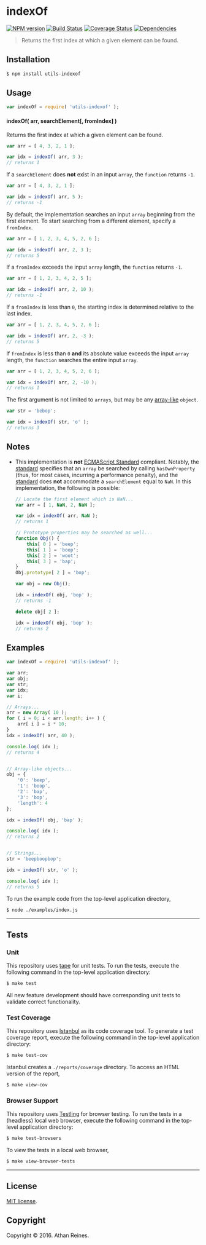 indexOf
===
[![NPM version][npm-image]][npm-url] [![Build Status][build-image]][build-url] [![Coverage Status][coverage-image]][coverage-url] [![Dependencies][dependencies-image]][dependencies-url]

> Returns the first index at which a given element can be found.


## Installation

``` bash
$ npm install utils-indexof
```


## Usage

``` javascript
var indexOf = require( 'utils-indexof' );
```

#### indexOf( arr, searchElement[, fromIndex] )

Returns the first index at which a given element can be found.

``` javascript
var arr = [ 4, 3, 2, 1 ];

var idx = indexOf( arr, 3 );
// returns 1
```

If a `searchElement` does __not__ exist in an input `array`, the `function` returns `-1`.

``` javascript
var arr = [ 4, 3, 2, 1 ];

var idx = indexOf( arr, 5 );
// returns -1
```

By default, the implementation searches an input `array` beginning from the first element. To start searching from a different element, specify a `fromIndex`.

``` javascript
var arr = [ 1, 2, 3, 4, 5, 2, 6 ];

var idx = indexOf( arr, 2, 3 );
// returns 5
```

If a `fromIndex` exceeds the input `array` length, the `function` returns `-1`.

``` javascript
var arr = [ 1, 2, 3, 4, 2, 5 ];

var idx = indexOf( arr, 2, 10 );
// returns -1
```

If a `fromIndex` is less than `0`, the starting index is determined relative to the last index.

``` javascript
var arr = [ 1, 2, 3, 4, 5, 2, 6 ];

var idx = indexOf( arr, 2, -3 );
// returns 5
```

If `fromIndex` is less than `0` __and__ its absolute value exceeds the input `array` length, the `function` searches the entire input `array`.

``` javascript
var arr = [ 1, 2, 3, 4, 5, 2, 6 ];

var idx = indexOf( arr, 2, -10 );
// returns 1
```

The first argument is not limited to `arrays`, but may be any [array-like][validate.io-array-like] `object`.

``` javascript
var str = 'bebop';

var idx = indexOf( str, 'o' );
// returns 3
```


## Notes

*	This implementation is __not__ [ECMAScript Standard][ecma-262] compliant. Notably, the [standard][ecma-262] specifies that an `array` be searched by calling `hasOwnProperty` (thus, for most cases, incurring a performance penalty), and the [standard][ecma-262] does __not__ accommodate a `searchElement` equal to `NaN`. In this implementation, the following is possible:

	``` javascript
	// Locate the first element which is NaN...
	var arr = [ 1, NaN, 2, NaN ];

	var idx = indexOf( arr, NaN );
	// returns 1

	// Prototype properties may be searched as well...
	function Obj() {
		this[ 0 ] = 'beep';
		this[ 1 ] = 'boop';
		this[ 2 ] = 'woot';
		this[ 3 ] = 'bap';
	}
	Obj.prototype[ 2 ] = 'bop';

	var obj = new Obj();
	
	idx = indexOf( obj, 'bop' );
	// returns -1

	delete obj[ 2 ];

	idx = indexOf( obj, 'bop' );
	// returns 2
	```


## Examples

``` javascript
var indexOf = require( 'utils-indexof' );

var arr;
var obj;
var str;
var idx;
var i;

// Arrays...
arr = new Array( 10 );
for ( i = 0; i < arr.length; i++ ) {
	arr[ i ] = i * 10;
}
idx = indexOf( arr, 40 );

console.log( idx );
// returns 4


// Array-like objects...
obj = {
	'0': 'beep',
	'1': 'boop',
	'2': 'bap',
	'3': 'bop',
	'length': 4
};

idx = indexOf( obj, 'bap' );

console.log( idx );
// returns 2


// Strings...
str = 'beepboopbop';

idx = indexOf( str, 'o' );

console.log( idx );
// returns 5
```

To run the example code from the top-level application directory,

``` bash
$ node ./examples/index.js
```


---
## Tests

### Unit

This repository uses [tape][tape] for unit tests. To run the tests, execute the following command in the top-level application directory:

``` bash
$ make test
```

All new feature development should have corresponding unit tests to validate correct functionality.


### Test Coverage

This repository uses [Istanbul][istanbul] as its code coverage tool. To generate a test coverage report, execute the following command in the top-level application directory:

``` bash
$ make test-cov
```

Istanbul creates a `./reports/coverage` directory. To access an HTML version of the report,

``` bash
$ make view-cov
```


### Browser Support

This repository uses [Testling][testling] for browser testing. To run the tests in a (headless) local web browser, execute the following command in the top-level application directory:

``` bash
$ make test-browsers
```

To view the tests in a local web browser,

``` bash
$ make view-browser-tests
```

<!-- [![browser support][browsers-image]][browsers-url] -->


---
## License

[MIT license](http://opensource.org/licenses/MIT).


## Copyright

Copyright &copy; 2016. Athan Reines.


[npm-image]: http://img.shields.io/npm/v/utils-indexof.svg
[npm-url]: https://npmjs.org/package/utils-indexof

[build-image]: http://img.shields.io/travis/kgryte/utils-indexof/master.svg
[build-url]: https://travis-ci.org/kgryte/utils-indexof

[coverage-image]: https://img.shields.io/codecov/c/github/kgryte/utils-indexof/master.svg
[coverage-url]: https://codecov.io/github/kgryte/utils-indexof?branch=master

[dependencies-image]: http://img.shields.io/david/kgryte/utils-indexof.svg
[dependencies-url]: https://david-dm.org/kgryte/utils-indexof

[dev-dependencies-image]: http://img.shields.io/david/dev/kgryte/utils-indexof.svg
[dev-dependencies-url]: https://david-dm.org/dev/kgryte/utils-indexof

[github-issues-image]: http://img.shields.io/github/issues/kgryte/utils-indexof.svg
[github-issues-url]: https://github.com/kgryte/utils-indexof/issues

[tape]: https://github.com/substack/tape
[istanbul]: https://github.com/gotwarlost/istanbul
[testling]: https://ci.testling.com

[ecma-262]: http://www.ecma-international.org/ecma-262/6.0/#sec-array.prototype.indexof
[validate.io-array-like]: https://github.com/validate.io/array-like
